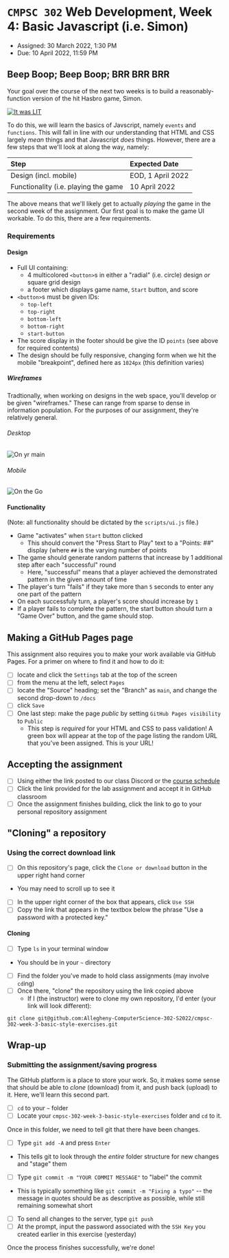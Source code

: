 # `CMPSC 302` Web Development, Week 4: Basic Javascript (i.e. Simon)

* Assigned: 30 March 2022, 1:30 PM
* Due: 10 April 2022, 11:59 PM

## Beep Boop; Beep Boop; BRR BRR BRR

Your goal over the course of the next two weeks is to build a reasonably-function version of the hit Hasbro game, Simon.

[![It was LIT](https://img.youtube.com/vi/G6p7zRsECaI/maxresdefault.jpg)](https://www.youtube.com/watch?v=G6p7zRsECaI)

To do this, we will learn the basics of Javscript, namely `events` and `functions`. This will fall in line with our understanding
that HTML and CSS largely _mean_ things and that Javascript _does_ things. However, there are a few steps that we'll look at along
the way, namely:

|Step |Expected Date |
|:----|:-------------|
|Design (incl. mobile)| EOD, 1 April 2022 |
|Functionality (i.e. playing the game| 10 April 2022 |

The above means that we'll likely get to actually _playing_ the game in the second week of the assignment. Our first goal is to
make the game UI workable. To do this, there are a few requirements.

### Requirements

#### Design

* Full UI containing:
  * 4 multicolored `<button>`s in either a "radial" (i.e. circle) design _or_ square grid design
  * a footer which displays game name, `Start` button, and score
* `<button>`s must be given IDs:
  * `top-left`
  * `top-right`
  * `bottom-left`
  * `bottom-right`
  * `start-button`
* The score display in the footer should be give the ID `points` (see above for required contents)
* The design should be fully responsive, changing form when we hit the mobile "breakpoint", defined here as `1024px` (this definition varies)

##### Wireframes

Tradtionally, when working on designs in the web space, you'll develop or be given "wireframes." These can range from sparse to dense in 
information population. For the purposes of our assignment, they're relatively general.

###### Desktop

![On yr main](https://allegheny-computerscience-302-s2022.github.io/cmpsc-302-week-4-basic-javascript-solution/media/desktop-wireframe.png)

###### Mobile

![On the Go](https://allegheny-computerscience-302-s2022.github.io/cmpsc-302-week-4-basic-javascript-solution/media/mobile-wireframe.png)

#### Functionality

(Note: all functionality should be dictated by the `scripts/ui.js` file.)

* Game "activates" when `Start` button clicked
  * This should convert the "Press Start to Play" text to a "Points: ##" display (where `##` is the varying number of points
* The game should generate random patterns that increase by 1 additional step after each "successful" round
  * Here, "successful" means that a player achieved the demonstrated pattern in the given amount of time
* The player's turn "fails" if they take more than `5` seconds to enter any one part of the pattern
* On each successfuly turn, a player's score should increase by `1`
* If a player fails to complete the pattern, the start button should turn a "Game Over" button, and the game should stop.

## Making a GitHub Pages page

This assignment also requires you to make your work available via GitHub Pages. For a primer on where to find it
and how to do it:

- [ ] locate and click the `Settings` tab at the top of the screen
- [ ] from the menu at the left, select `Pages`
- [ ] locate the "Source" heading; set the "Branch" as `main`, and change the second drop-down to `/docs`
- [ ] click `Save`
- [ ] One last step: make the page _public_ by setting `GitHub Pages visibility` to `Public`
  * This step is _required_ for your HTML and CSS to pass validation!
A green box will appear at the top of the page listing the random URL that you've been assigned. This is your
URL!

## Accepting the assignment

- [ ] Using either the link posted to our class Discord or the [course schedule](https://cmpsc302.chompe.rs)
- [ ] Click the link provided for the lab assignment and accept it in GitHub classroom
- [ ] Once the assignment finishes building, click the link to go to your personal repository assignment

## "Cloning" a repository

### Using the correct download link

- [ ] On this repository's page, click the `Clone or download` button in the upper right hand corner
* You may need to scroll up to see it
- [ ] In the upper right corner of the box that appears, click `Use SSH`
- [ ] Copy the link that appears in the textbox below the phrase "Use a password with a protected key."

#### Cloning

* [ ] Type `ls` in your terminal window
* You should be in your `~` directory
- [ ] Find the folder you've made to hold class assignments (may involve `cd`ing)
- [ ] Once there, "clone" the repository using the link copied above
  * If I (the instructor) were to clone my own repository, I'd enter (your link will look different):

```
git clone git@github.com:Allegheny-ComputerScience-302-S2022/cmpsc-302-week-3-basic-style-exercises.git
```

## Wrap-up

### Submitting the assignment/saving progress

The GitHub platform is a place to store your work. So, it makes some sense that should be able to _clone_ (download) from it, and push back (upload) to it. Here, we'll learn this second part.

- [ ] `cd` to your `~` folder
- [ ] Locate your `cmpsc-302-week-3-basic-style-exercises` folder and `cd` to it.

Once in this folder, we need to tell git that there have been changes.

- [ ] Type `git add -A` and press `Enter`
* This tells git to look through the _entire_ folder structure for new changes and "stage" them

- [ ] Type `git commit -m "YOUR COMMIT MESSAGE"` to "label" the commit
* This is typically something like `git commit -m "Fixing a typo"` -- the message in quotes should be as descriptive as possible, while still remaining somewhat short

- [ ] To send all changes to the server, type `git push`
- [ ] At the prompt, input the password associated with the `SSH Key` you created earlier in this exercise (yesterday)

Once the process finishes successfully, we're done!
